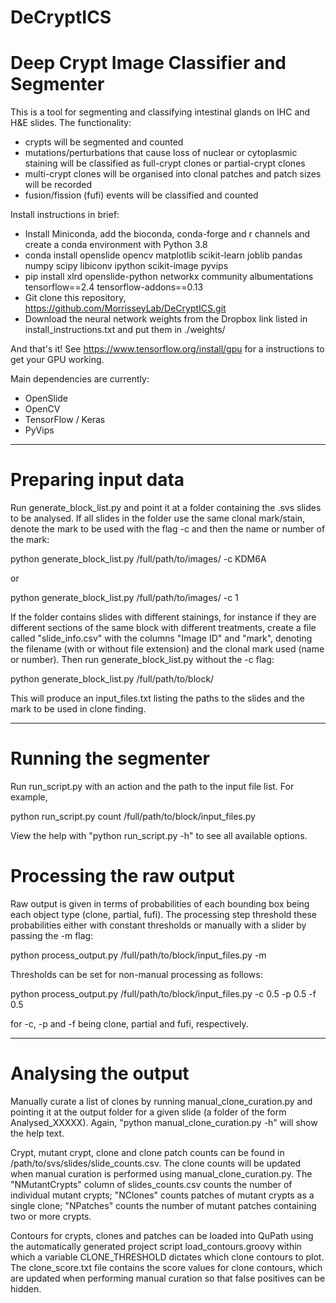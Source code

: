 # DeCryptICS
# Deep Crypt Image Classifier and Segmenter

This is a tool for segmenting and classifying intestinal glands on IHC and H&E slides. The functionality:
* crypts will be segmented and counted
* mutations/perturbations that cause loss of nuclear or cytoplasmic staining will be classified as full-crypt clones or partial-crypt clones
* multi-crypt clones will be organised into clonal patches and patch sizes will be recorded
* fusion/fission (fufi) events will be classified and counted

Install instructions in brief:

* Install Miniconda, add the bioconda, conda-forge and r channels and create a conda environment with Python 3.8
* conda install openslide opencv matplotlib scikit-learn joblib pandas numpy scipy libiconv ipython scikit-image pyvips 
* pip install xlrd openslide-python networkx community albumentations tensorflow==2.4 tensorflow-addons==0.13 
* Git clone this repository, https://github.com/MorrisseyLab/DeCryptICS.git
* Download the neural network weights from the Dropbox link listed in install\_instructions.txt and put them in ./weights/

And that's it! See https://www.tensorflow.org/install/gpu for a instructions to get your GPU working.

Main dependencies are currently:

* OpenSlide
* OpenCV
* TensorFlow / Keras
* PyVips

---

# Preparing input data

Run generate\_block\_list.py and point it at a folder containing the .svs slides to be analysed. If all slides in the folder use the same clonal mark/stain, denote the mark to be used with the flag -c and then the name or number of the mark:

python generate\_block\_list.py /full/path/to/images/ -c KDM6A

or

python generate\_block\_list.py /full/path/to/images/ -c 1

If the folder contains slides with different stainings, for instance if they are different sections of the same block with different treatments, create a file called "slide\_info.csv" with the columns "Image ID" and "mark", denoting the filename (with or without file extension) and the clonal mark used (name or number). Then run generate\_block\_list.py without the -c flag:

python generate\_block\_list.py /full/path/to/block/

This will produce an input\_files.txt listing the paths to the slides and the mark to be used in clone finding.

---

# Running the segmenter

Run run\_script.py with an action and the path to the input file list. For example,

python run\_script.py count /full/path/to/block/input\_files.py

View the help with "python run\_script.py -h" to see all available options.

# Processing the raw output

Raw output is given in terms of probabilities of each bounding box being each object type (clone, partial, fufi). The processing step threshold these probabilities either with constant thresholds or manually with a slider by passing the -m flag:

python process\_output.py /full/path/to/block/input\_files.py -m

Thresholds can be set for non-manual processing as follows:

python process\_output.py /full/path/to/block/input\_files.py -c 0.5 -p 0.5 -f 0.5

for -c, -p and -f being clone, partial and fufi, respectively.

---

# Analysing the output

Manually curate a list of clones by running manual\_clone\_curation.py and pointing it at the output folder for a given slide (a folder of the form Analysed\_XXXXX). Again, "python manual\_clone\_curation.py -h" will show the help text.

Crypt, mutant crypt, clone and clone patch counts can be found in /path/to/svs/slides/slide\_counts.csv. The clone counts will be updated when manual curation is performed using manual\_clone\_curation.py.  The "NMutantCrypts" column of slides\_counts.csv counts the number of individual mutant crypts; "NClones" counts patches of mutant crypts as a single clone; "NPatches" counts the number of mutant patches containing two or more crypts.

Contours for crypts, clones and patches can be loaded into QuPath using the automatically generated project script load\_contours.groovy within which a variable CLONE\_THRESHOLD dictates which clone contours to plot. The clone\_score.txt file contains the score values for clone contours, which are updated when performing manual curation so that false positives can be hidden.
